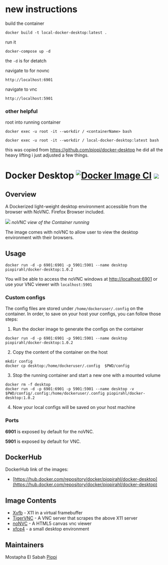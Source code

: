 # new instructions


build the container

```
docker build -t local-docker-desktop:latest .
```


run it

```
docker-compose up -d
```

the `-d` is for detatch


navigate to for novnc 

```
http://localhost:6901
```

navigate to vnc 

```
http://localhost:5901
```

### other helpful

root into running container

```
docker exec -u root -it --workdir / <containerName> bash

docker exec -u root -it --workdir / local-docker-desktop:latest bash
```


this was copied from https://github.com/piopi/docker-desktop he did all the heavy lifting i just adjusted a few things.


# Docker Desktop [![Docker Image CI](https://github.com/piopi/cypress-desktop/actions/workflows/docker-image.yml/badge.svg)](https://github.com/piopi/cypress-desktop/actions/workflows/docker-image.yml) ![](https://img.shields.io/docker/pulls/piopirahl/docker-desktop.svg?maxAge=60480)

## Overview

A Dockerized light-weight desktop environment accessible from the browser with NoVNC. Firefox Browser included.

![](/screenshots/Capture.PNG)
*noVNC view of the Container running*

The image comes with noVNC to allow user to view the desktop environment with their browsers.

## Usage

```Shell
docker run -d -p 6901:6901 -p 5901:5901 --name desktop piopirahl/docker-desktop:1.0.2
```

You will be able to access the noVNC windows at [http://localhost:6901](http://localhost:6901) or use your VNC viewer with `localhost:5901`

### Custom configs

The config files are stored under `/home/dockeruser/.config` on the container.
In order, to save on your host your configs, you can follow those steps:

1. Run the docker image to generate the configs on the container

```Shell
docker run -d -p 6901:6901 -p 5901:5901 --name desktop piopirahl/docker-desktop:1.0.2
```

2. Copy the content of the container on the host

```Shell
mkdir config
docker cp desktop:/home/dockeruser/.config  $PWD/config
```

3. Stop the running container and start a new one with a mounted volume

```Shell
docker rm -f desktop
docker run -d -p 6901:6901 -p 5901:5901 --name desktop -v $PWD/config/.config:/home/dockeruser/.config piopirahl/docker-desktop:1.0.2
```

4. Now your local configs will be saved on your host machine

### Ports

**6901** is exposed by default for the noVNC.

**5901** is exposed by default for VNC.

## DockerHub

DockerHub link of the images:

- [https://hub.docker.com/repository/docker/piopirahl/docker-desktop](https://hub.docker.com/repository/docker/piopirahl/docker-desktop)

## Image Contents

- [Xvfb](http://www.x.org/releases/X11R7.6/doc/man/man1/Xvfb.1.xhtml) - X11 in a virtual framebuffer
- [TigerVNC](https://github.com/TigerVNC/tigervnc) - A VNC server that scrapes the above X11 server
- [noNVC](https://github.com/novnc/noVNC) - A HTML5 canvas vnc viewer
- [xfce4](https://www.xfce.org/) - a small desktop environment

## Maintainers

Mostapha El Sabah [Piopi](https://github.com/piopi)
